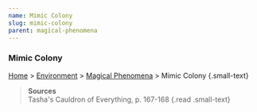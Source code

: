 ```yaml
---
name: Mimic Colony
slug: mimic-colony
parent: magical-phenomena
---
```

### Mimic Colony
[Home](dm-operations-center) > [Environment](environment-menu) > [Magical Phenomena](magical-phenomena) > Mimic Colony {.small-text}

> **Sources** <br/>
> Tasha's Cauldron of Everything, p. 167-168
{.read .small-text}